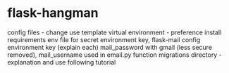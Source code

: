 # flask-hangman

config files - change use template
virtual environment - preference
install requirements
env file for secret environment key, flask-mail config environment key (explain each)
mail_password with gmail (less secure removed), mail_username used in email.py function
migrations directory - explanation and use
following tutorial